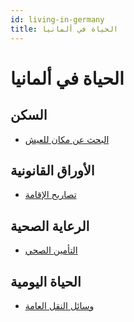 ```yaml
---
id: living-in-germany
title: الحياة في ألمانيا
---
```


# الحياة في ألمانيا

## السكن
- [البحث عن مكان للعيش](#)

## الأوراق القانونية
- [تصاريح الإقامة](residency)

## الرعاية الصحية
- [التأمين الصحي](health)

## الحياة اليومية
- [وسائل النقل العامة](daily-life)
